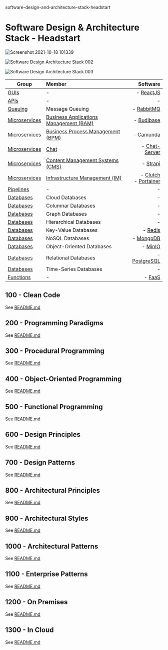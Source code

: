 software-design-and-architecture-stack-headstart

# Software Design &amp; Architecture Stack - Headstart

![Screenshot 2021-10-18 101339](https://user-images.githubusercontent.com/12828104/137693771-7f8c9897-c87e-41c1-b0c1-126edfc2ffe3.png)

![Software Design   Architecture Stack 002](https://user-images.githubusercontent.com/12828104/152769099-a17e3d32-e19f-446b-aaff-c27be0dea91a.png)

![Software Design   Architecture Stack 003](https://user-images.githubusercontent.com/12828104/160409530-ada7d409-818b-4176-8ac2-32e096dbf524.png)

| Group   |      Member      |  Software |
|----------|:-------------|------:|
| [GUIs](https://github.com/vanHeemstraSystems/guis) |  - | - [ReactJS](https://github.com/facebook/react) |
| [APIs](https://github.com/vanHeemstraSystems/apis) |  - |   -     |
| [Queuing](https://github.com/vanHeemstraSystems/queuing) | Message Queuing | - [RabbitMQ](https://github.com/rabbitmq/rabbitmq-server) |
| [Microservices](https://github.com/vanHeemstraSystems/microservices) | [Business Applications Management (BAM)](https://github.com/vanHeemstraSystems/business-applications-management) | - [Budibase](https://github.com/Budibase/budibase) |
| [Microservices](https://github.com/vanHeemstraSystems/microservices) | [Business Process Management (BPM)](https://github.com/vanHeemstraSystems/business-process-management) | - [Camunda](https://github.com/camunda/camunda-bpm-platform) |
| [Microservices](https://github.com/vanHeemstraSystems/microservices) | [Chat](https://github.com/vanHeemstraSystems/exo-chat-headstart) | - [Chat-Server](https://github.com/exo-docker/exo-chat-server) |
| [Microservices](https://github.com/vanHeemstraSystems/microservices) | [Content Management Systems (CMS)](https://github.com/vanHeemstraSystems/content-management-systems) | - [Strapi](https://github.com/strapi/strapi) |
| [Microservices](https://github.com/vanHeemstraSystems/microservices) | [Infrastructure Management (IM)](https://github.com/vanHeemstraSystems/infrastructure-management) | - [Clutch](https://github.com/lyft/clutch)<br>- [Portainer](https://github.com/portainer/portainer) |
| [Pipelines](https://github.com/vanHeemstraSystems/pipelines) | - |  - |
| [Databases](https://github.com/vanHeemstraSystems/databases-headstart) | Cloud Databases | - |
| [Databases](https://github.com/vanHeemstraSystems/databases-headstart) | Columnar Databases | - |
| [Databases](https://github.com/vanHeemstraSystems/databases-headstart) | Graph Databases | - |
| [Databases](https://github.com/vanHeemstraSystems/databases-headstart) | Hierarchical Databases | - |
| [Databases](https://github.com/vanHeemstraSystems/databases-headstart) | Key-Value Databases | - [Redis](https://github.com/redis/redis) |
| [Databases](https://github.com/vanHeemstraSystems/databases-headstart) | NoSQL Databases | - [MongoDB](https://github.com/mongodb/mongo) |
| [Databases](https://github.com/vanHeemstraSystems/databases-headstart) | Object-Oriented Databases | - [MinIO](https://github.com/minio/minio) |
| [Databases](https://github.com/vanHeemstraSystems/databases-headstart) | Relational Databases | - [PostgreSQL](https://github.com/postgres/postgres) |
| [Databases](https://github.com/vanHeemstraSystems/databases-headstart) | Time-Series Databases | - |
| [Functions](https://github.com/vanHeemstraSystems/functions) | - | - [FaaS](https://github.com/openfaas/faas) |

## 100 - Clean Code

See [README.md](./100/README.md)

## 200 - Programming Paradigms

See [README.md](./200/README.md)

## 300 - Procedural Programming

See [README.md](./300/README.md)

## 400 - Object-Oriented Programming

See [README.md](./400/README.md)

## 500 - Functional Programming

See [README.md](./500/README.md)

## 600 - Design Principles

See [README.md](./600/README.md)

## 700 - Design Patterns

See [README.md](./700/README.md)

## 800 - Architectural Principles

See [README.md](./800/README.md)

## 900 - Architectural Styles

See [README.md](./900/README.md)

## 1000 - Architectural Patterns

See [README.md](./1000/README.md)

## 1100 - Enterprise Patterns

See [README.md](./1100/README.md)

## 1200 - On Premises

See [README.md](./1200/README.md)

## 1300 - In Cloud

See [README.md](./1300/README.md)
